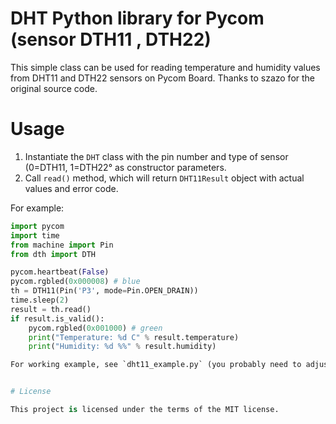 # DHT Python library for Pycom (sensor DTH11 , DTH22)

This simple class can be used for reading temperature and humidity values from DHT11 and DTH22 sensors on Pycom Board. Thanks to szazo for the original source code.

# Usage

1. Instantiate the `DHT` class with the pin number and type of sensor (0=DTH11, 1=DTH22° as constructor parameters.
2. Call `read()` method, which will return `DHT11Result` object with actual values and error code. 

For example:

```python
import pycom
import time
from machine import Pin
from dth import DTH

pycom.heartbeat(False)
pycom.rgbled(0x000008) # blue
th = DTH11(Pin('P3', mode=Pin.OPEN_DRAIN))
time.sleep(2)
result = th.read()
if result.is_valid():
    pycom.rgbled(0x001000) # green
    print("Temperature: %d C" % result.temperature)
    print("Humidity: %d %%" % result.humidity)

For working example, see `dht11_example.py` (you probably need to adjust pin for your configuration)


# License

This project is licensed under the terms of the MIT license.
